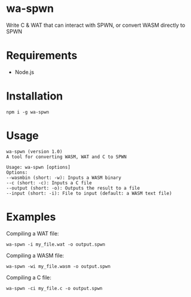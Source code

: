 # wa-spwn
Write C &amp; WAT that can interact with SPWN, or convert WASM directly to SPWN

# Requirements
- Node.js

# Installation
```
npm i -g wa-spwn
```

# Usage
```
wa-spwn (version 1.0) 
A tool for converting WASM, WAT and C to SPWN 

Usage: wa-spwn [options]
Options:
--wasmbin (short: -w): Inputs a WASM binary
--c (short: -c): Inputs a C file
--output (short: -o): Outputs the result to a file
--input (short: -i): File to input (default: a WASM text file)
```

# Examples
Compiling a WAT file:
```
wa-spwn -i my_file.wat -o output.spwn
```

Compiling a WASM file:
```
wa-spwn -wi my_file.wasm -o output.spwn
```

Compiling a C file:
```
wa-spwn -ci my_file.c -o output.spwn
```
